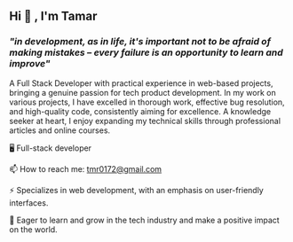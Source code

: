  ## Hi 👋 ,  I'm Tamar

### _"in development, as in life, it's important not to be afraid of making mistakes – every failure is an opportunity to learn and improve"_

A Full Stack Developer with practical experience in web-based projects, bringing a genuine passion for tech
product development. In my work on various projects, I have excelled in thorough work, effective bug
resolution, and high-quality code, consistently aiming for excellence. A knowledge seeker at heart, I enjoy
expanding my technical skills through professional articles and online courses.

🖥 Full-stack developer

📫 How to reach me: tmr0172@gmail.com

⚡ Specializes in web development, with an emphasis on user-friendly interfaces.

🌱 Eager to learn and grow in the tech industry and make a positive impact on the world.
